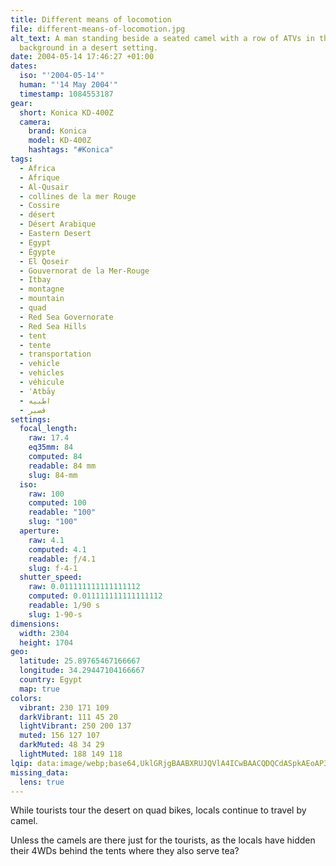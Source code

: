 ```yaml
---
title: Different means of locomotion
file: different-means-of-locomotion.jpg
alt_text: A man standing beside a seated camel with a row of ATVs in the
  background in a desert setting.
date: 2004-05-14 17:46:27 +01:00
dates:
  iso: "'2004-05-14'"
  human: "'14 May 2004'"
  timestamp: 1084553187
gear:
  short: Konica KD-400Z
  camera:
    brand: Konica
    model: KD-400Z
    hashtags: "#Konica"
tags:
  - Africa
  - Afrique
  - Al-Qusair
  - collines de la mer Rouge
  - Cossire
  - désert
  - Désert Arabique
  - Eastern Desert
  - Egypt
  - Égypte
  - El Qoseir
  - Gouvernorat de la Mer-Rouge
  - Itbay
  - montagne
  - mountain
  - quad
  - Red Sea Governorate
  - Red Sea Hills
  - tent
  - tente
  - transportation
  - vehicle
  - vehicles
  - véhicule
  - ʿAtbāy
  - اطبيه
  - قصير‎
settings:
  focal_length:
    raw: 17.4
    eq35mm: 84
    computed: 84
    readable: 84 mm
    slug: 84-mm
  iso:
    raw: 100
    computed: 100
    readable: "100"
    slug: "100"
  aperture:
    raw: 4.1
    computed: 4.1
    readable: ƒ/4.1
    slug: f-4-1
  shutter_speed:
    raw: 0.011111111111111112
    computed: 0.011111111111111112
    readable: 1/90 s
    slug: 1-90-s
dimensions:
  width: 2304
  height: 1704
geo:
  latitude: 25.89765467166667
  longitude: 34.29447104166667
  country: Egypt
  map: true
colors:
  vibrant: 230 171 109
  darkVibrant: 111 45 20
  lightVibrant: 250 200 137
  muted: 156 127 107
  darkMuted: 48 34 29
  lightMuted: 188 149 118
lqip: data:image/webp;base64,UklGRjgBAABXRUJQVlA4ICwBAACQDQCdASpkAEoAP3Goylw0v6ksK/O8W/AuCWMAz99T29CJKSMl0Fpk+1VCecvtODYZyoZRny0mvqKCpEZKXsXoljyP8K/YxLQkbrRTlBM4i3bRsXvBBsBT8HCsC9zrASA2AUSEqV9vc+OJEz20if6aKPOFHyAA/t6G6JjxALRq2IOh4UEOLSfHFYe2yYgHAjJE8YFY6y6Tbaw9paSb/RlwnA63vhmSzGN+XB+KspdAnaTAL7X11E1rXs7Ys8RGiZvyoU0SWNZyvJptj4LEQHOcMLYmFVQZGgbHZg8X/LnDzgrDyPNpgHwqoQNwgxgucYwGJkb5snwfop1m+N/S7COAgqPDedN+ScwZfEf7GKdN0WjDSuQx9745kCpSmIoQH+AKF5WcNo+ULKYAAAA=
missing_data:
  lens: true
---
```


While tourists tour the desert on quad bikes, locals continue to travel by camel.

Unless the camels are there just for the tourists, as the locals have hidden their 4WDs behind the tents where they also serve tea?
